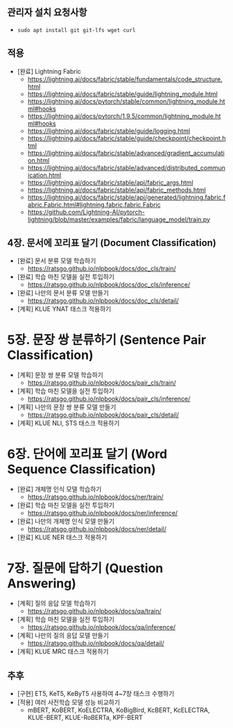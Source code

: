 ## 관리자 설치 요청사항
  * `sudo apt install git git-lfs wget curl`

## 적용
  * [완료] Lightning Fabric
    - https://lightning.ai/docs/fabric/stable/fundamentals/code_structure.html
    - https://lightning.ai/docs/fabric/stable/guide/lightning_module.html
    - https://lightning.ai/docs/pytorch/stable/common/lightning_module.html#hooks
    - https://lightning.ai/docs/pytorch/1.9.5/common/lightning_module.html#hooks
    - https://lightning.ai/docs/fabric/stable/guide/logging.html
    - https://lightning.ai/docs/fabric/stable/guide/checkpoint/checkpoint.html
    - https://lightning.ai/docs/fabric/stable/advanced/gradient_accumulation.html
    - https://lightning.ai/docs/fabric/stable/advanced/distributed_communication.html
    - https://lightning.ai/docs/fabric/stable/api/fabric_args.html
    - https://lightning.ai/docs/fabric/stable/api/fabric_methods.html
    - https://lightning.ai/docs/fabric/stable/api/generated/lightning.fabric.fabric.Fabric.html#lightning.fabric.fabric.Fabric
    - https://github.com/Lightning-AI/pytorch-lightning/blob/master/examples/fabric/language_model/train.py

## 4장. 문서에 꼬리표 달기 (Document Classification)
  * [완료] 문서 분류 모델 학습하기
    - https://ratsgo.github.io/nlpbook/docs/doc_cls/train/
  * [완료] 학습 마친 모델을 실전 투입하기
    - https://ratsgo.github.io/nlpbook/docs/doc_cls/inference/
  * [완료] 나만의 문서 분류 모델 만들기
    - https://ratsgo.github.io/nlpbook/docs/doc_cls/detail/
  * [계획] KLUE YNAT 태스크 적용하기

# 5장. 문장 쌍 분류하기 (Sentence Pair Classification)
  * [계획] 문장 쌍 분류 모델 학습하기
    - https://ratsgo.github.io/nlpbook/docs/pair_cls/train/
  * [계획] 학습 마친 모델을 실전 투입하기
    - https://ratsgo.github.io/nlpbook/docs/pair_cls/inference/
  * [계획] 나만의 문장 쌍 분류 모델 만들기
    - https://ratsgo.github.io/nlpbook/docs/pair_cls/detail/
  * [계획] KLUE NLI, STS 태스크 적용하기

# 6장. 단어에 꼬리표 달기 (Word Sequence Classification)
  * [완료] 개체명 인식 모델 학습하기
    - https://ratsgo.github.io/nlpbook/docs/ner/train/
  * [완료] 학습 마친 모델을 실전 투입하기
    - https://ratsgo.github.io/nlpbook/docs/ner/inference/
  * [완료] 나만의 개체명 인식 모델 만들기
    - https://ratsgo.github.io/nlpbook/docs/ner/detail/
  * [완료] KLUE NER 태스크 적용하기

# 7장. 질문에 답하기 (Question Answering)
  * [계획] 질의 응답 모델 학습하기
    - https://ratsgo.github.io/nlpbook/docs/qa/train/
  * [계획] 학습 마친 모델을 실전 투입하기
    - https://ratsgo.github.io/nlpbook/docs/qa/inference/
  * [계획] 나만의 질의 응답 모델 만들기
    - https://ratsgo.github.io/nlpbook/docs/qa/detail/
  * [계획] KLUE MRC 태스크 적용하기

## 추후
  * [구현] ET5, KeT5, KeByT5 사용하여 4~7장 태스크 수행하기
  * [적용] 여러 사전학습 모델 성능 비교하기
    - mBERT, KoBERT, KoELECTRA, KoBigBird, KcBERT, KcELECTRA, KLUE-BERT, KLUE-RoBERTa, KPF-BERT
